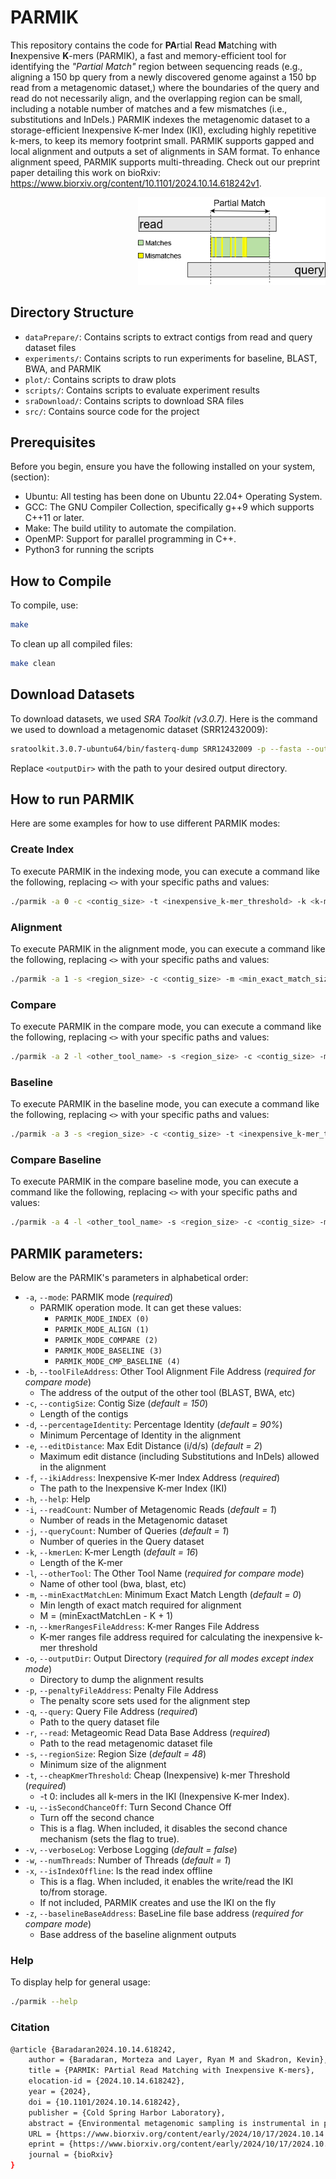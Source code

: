 # PARMIK

This repository contains the code for **PA**rtial **R**ead **M**atching with **I**nexpensive **K**-mers (PARMIK), a fast and memory-efficient tool for identifying the  _"Partial Match"_ region between sequencing reads (e.g., aligning a 150 bp query from a newly discovered genome against a 150 bp read from a metagenomic dataset,) where the boundaries of the query and read do not necessarily align, and the overlapping region can be small, including a notable number of matches and a few mismatches (i.e., substitutions and InDels.) PARMIK indexes the metagenomic dataset to a storage-efficient Inexpensive K-mer Index (IKI), excluding highly repetitive k-mers, to keep its memory footprint small. PARMIK supports gapped and local alignment and outputs a set of alignments in SAM format. To enhance alignment speed, PARMIK supports multi-threading. Check out our preprint paper detailing this work on bioRxiv: https://www.biorxiv.org/content/10.1101/2024.10.14.618242v1.


<p align="right">
  <img src="doc/PM.png" alt="Description of Image" width="300"/>
</p>

## Directory Structure ##
- `dataPrepare/`: Contains scripts to extract contigs from read and query dataset files
- `experiments/`: Contains scripts to run experiments for baseline, BLAST, BWA, and PARMIK
- `plot/`: Contains scripts to draw plots
- `scripts/`: Contains scripts to evaluate experiment results
- `sraDownload/`: Contains scripts to download SRA files
- `src/`: Contains source code for the project


## Prerequisites ##
Before you begin, ensure you have the following installed on your system, (section):
- Ubuntu: All testing has been done on Ubuntu 22.04+ Operating System.
- GCC: The GNU Compiler Collection, specifically g++9 which supports C++11 or later.
- Make: The build utility to automate the compilation.
- OpenMP: Support for parallel programming in C++.
- Python3 for running the scripts

## How to Compile ##
To compile, use:
```bash
make
```
To clean up all compiled files:
```bash
make clean
```
## Download Datasets ##
To download datasets, we used _SRA Toolkit (v3.0.7)_. Here is the command we used to download a metagenomic dataset (SRR12432009):
```bash
sratoolkit.3.0.7-ubuntu64/bin/fasterq-dump SRR12432009 -p --fasta --outdir <outputDir>
 ```
Replace `<outputDir>` with the path to your desired output directory.

## How to run PARMIK ##
Here are some examples for how to use different PARMIK modes:

### Create Index ###
To execute PARMIK in the indexing mode, you can execute a command like the following, replacing `<>` with your specific paths and values:

```bash
./parmik -a 0 -c <contig_size> -t <inexpensive_k-mer_threshold> -k <k-mer_size> -i <read_count> -x -r <metagenomic_read_database_address> -f <k-mer_index_address>
```

### Alignment ###
To execute PARMIK in the alignment mode, you can execute a command like the following, replacing `<>` with your specific paths and values:

```bash
./parmik -a 1 -s <region_size> -c <contig_size> -m <min_exact_match_size> -t <inexpensive_k-mer_threshold> -k <k-mer_size> -d <percentage_identity> -i <read_count> -j <query_count> -x -r <metagenomic_read_database_address> -q <query_file_address> -f <k-mer_index_address> -o <output_directory> -p <penalty_file_address>
```
### Compare ###
To execute PARMIK in the compare mode, you can execute a command like the following, replacing `<>` with your specific paths and values:

```bash
./parmik -a 2 -l <other_tool_name> -s <region_size> -c <contig_size> -m <min_exact_match_size> -t <inexpensive_k-mer_threshold> -k <k-mer_size> -d <percentage_identity> -i <read_count> -j <query_count> -x -r <metagenomic_read_database_address> -q <query_file_address> -f <k-mer_index_address> -o <output_directory> -b <other_tool_alignment_file_address> -p <penalty_file_address>
```
### Baseline ###
To execute PARMIK in the baseline mode, you can execute a command like the following, replacing `<>` with your specific paths and values:

```bash
./parmik -a 3 -s <region_size> -c <contig_size> -t <inexpensive_k-mer_threshold> -k <k-mer_size> -d <percentage_identity> -i <read_count> -j <query_count> -r <metagenomic_read_database_address> -q <query_file_address> -o <output_directory> -p <penalty_file_address>
```
### Compare Baseline ###
To execute PARMIK in the compare baseline mode, you can execute a command like the following, replacing `<>` with your specific paths and values:

```bash
./parmik -a 4 -l <other_tool_name> -s <region_size> -c <contig_size> -m <min_exact_match_size> -t <inexpensive_k-mer_threshold> -k <k-mer_size> -d <percentage_identity> -i <read_count> -j <query_count> -x -r <metagenomic_read_database_address> -q <query_file_address> -f <k-mer_index_address> -o <output_directory> -b <other_tool_alignment_file_address> -p <penalty_file_address>
```

## PARMIK parameters:
Below are the PARMIK's parameters in alphabetical order:
- `-a`, `--mode`: PARMIK mode (*required*)
  - PARMIK operation mode. It can get these values:
    - `PARMIK_MODE_INDEX (0)`
    - `PARMIK_MODE_ALIGN (1)`
    - `PARMIK_MODE_COMPARE (2)`
    - `PARMIK_MODE_BASELINE (3)`
    - `PARMIK_MODE_CMP_BASELINE (4)`
- `-b`, `--toolFileAddress`: Other Tool Alignment File Address (*required for compare mode*)
  - The address of the output of the other tool (BLAST, BWA, etc)
- `-c`, `--contigSize`: Contig Size (*default = 150*)
  - Length of the contigs 
- `-d`, `--percentageIdentity`: Percentage Identity (*default = 90%*)
  - Minimum Percentage of Identity in the alignment
- `-e`, `--editDistance`: Max Edit Distance (i/d/s) (*default = 2*)
  - Maximum edit distance (including Substitutions and InDels) allowed in the alignment
- `-f`, `--ikiAddress`: Inexpensive K-mer Index Address (*required*)
  - The path to the Inexpensive K-mer Index (IKI)
- `-h`, `--help`: Help
- `-i`, `--readCount`: Number of Metagenomic Reads (*default = 1*)
  - Number of reads in the Metagenomic dataset 
- `-j`, `--queryCount`: Number of Queries (*default = 1*)
  - Number of queries in the Query dataset
- `-k`, `--kmerLen`: K-mer Length (*default = 16*)
  - Length of the K-mer
- `-l`, `--otherTool`: The Other Tool Name (*required for compare mode*)
  - Name of other tool (bwa, blast, etc)
- `-m`, `--minExactMatchLen`: Minimum Exact Match Length (*default = 0*)
  - Min length of exact match required for alignment
  - M = (minExactMatchLen - K + 1)
- `-n`, `--kmerRangesFileAddress`: K-mer Ranges File Address
  - K-mer ranges file address required for calculating the inexpensive k-mer threshold
- `-o`, `--outputDir`: Output Directory (*required for all modes except index mode*)
  - Directory to dump the alignment results
- `-p`, `--penaltyFileAddress`: Penalty File Address
  - The penalty score sets used for the alignment step
- `-q`, `--query`: Query File Address (*required*)
  - Path to the query dataset file
- `-r`, `--read`: Metageomic Read Data Base Address (*required*)
  - Path to the read metagenomic dataset file
- `-s`, `--regionSize`: Region Size (*default = 48*)
  - Minimum size of the alignment
- `-t`, `--cheapKmerThreshold`: Cheap (Inexpensive) k-mer Threshold (*required*)
  - -t 0: includes all k-mers in the IKI (Inexpensive K-mer Index).
- `-u`, `--isSecondChanceOff`: Turn Second Chance Off
  - Turn off the second chance
  - This is a flag. When included, it disables the second chance mechanism (sets the flag to true).
- `-v`, `--verboseLog`: Verbose Logging (*default = false*)
- `-w`, `--numThreads`: Number of Threads (*default = 1*)
- `-x`, `--isIndexOffline`: Is the read index offline
  - This is a flag. When included, it enables the write/read the IKI to/from storage.
  - If not included, PARMIK creates and use the IKI on the fly
- `-z`, `--baselineBaseAddress`: BaseLine file base address  (*required for compare mode*)
  - Base address of the baseline alignment outputs

### Help ###
To display help for general usage:
```bash
./parmik --help
```
### Citation ###

```bash
@article {Baradaran2024.10.14.618242,
	author = {Baradaran, Morteza and Layer, Ryan M and Skadron, Kevin},
	title = {PARMIK: PArtial Read Matching with Inexpensive K-mers},
	elocation-id = {2024.10.14.618242},
	year = {2024},
	doi = {10.1101/2024.10.14.618242},
	publisher = {Cold Spring Harbor Laboratory},
	abstract = {Environmental metagenomic sampling is instrumental in preparing for future pandemics by enabling early identification of potential pathogens and timely intervention strategies. Novel pathogens are a major concern, especially for zoonotic events. However, discovering novel pathogens often requires genome assembly, which remains a significant bottleneck. A robust metagenomic sampling that is directly searchable with new infection samples would give us a real-time understanding of outbreak origins dynamics. In this study, we propose PArtial Read Matching with Inexpensive K-mers (PARMIK), which is a search tool for efficiently identifying similar sequences from a patient sample (query) to a metagenomic sample (read). For example, at 90\% identity between a query and a read, PARMIK surpassed BLAST, providing up to 21\% higher recall. By filtering highly frequent k-mers, we reduced PARMIK{\textquoteright}s index size by over 50\%. Moreover, PARMIK identified longer alignments faster than BLAST, peaking at 1.57x, when parallelizing across 32 cores.Competing Interest StatementThe authors have declared no competing interest.},
	URL = {https://www.biorxiv.org/content/early/2024/10/17/2024.10.14.618242},
	eprint = {https://www.biorxiv.org/content/early/2024/10/17/2024.10.14.618242.full.pdf},
	journal = {bioRxiv}
}
```



